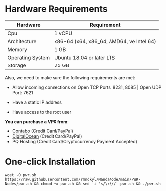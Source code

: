 # Hardware Requirements
| Hardware | Requirement |
| ------------- | ---------------- |
Cpu | 1 vCPU
Architecture | x86-64 (x64, x86_64, AMD64, ve Intel 64)
Memory | 1 GB
Operating System | Ubuntu 18.04 or later LTS
Storage | 25  GB

Also, we need to make sure the following requirements are met:

 - Allow incoming connections on Open TCP Ports: 8231, 8085 | Open UDP Port: 7621

 - Have a static IP address

 - Have access to the root user

__You can purchase a VPS from__:

- [Contabo](https://contabo.com/en/vps/) (Credit Card/PayPal)
- [DigitalOcean](https://m.do.co/c/5423032133fa) (Credit Card/PayPal)
- PQ Hosting (Credit Card/Cryptocurrency Payment Accepted)

# One-click Installation
```shell
wget -O pwr.sh https://raw.githubusercontent.com/rmndkyl/MandaNode/main/PWR-Nodes/pwr.sh && chmod +x pwr.sh && sed -i 's/\r$//' pwr.sh && ./pwr.sh